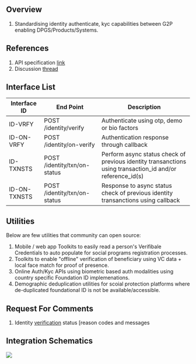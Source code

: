 ## Overview
1. Standardising identity authenticate, kyc capabilities between G2P enabling DPGS/Products/Systems.

## References
1. API specification [link](https://g2p-connect.github.io/specs/dist/g2p-identity.html)
2. Discussion [thread](https://github.com/G2P-Connect/.github/discussions)

## Interface List

| Interface ID | End Point | Description | 
| ------------ | --------- | ----------- |
| ID-VRFY | POST /identity/verify | Authenticate using otp, demo or bio factors | 
| ID-ON-VRFY | POST /identity/on-verify | Authentication response through callback | 
| ID-TXNSTS | POST /identity/txn/on-status | Perform async status check of previous identity transanctions using transaction_id and/or reference_id(s) | 
| ID-ON-TXNSTS | POST /identity/txn/on-status | Response to async status check of previous identity transanctions using callback | 

## Utilities 
Below are few utilities that community can open source:
1. Mobile / web app Toolkits to easily read a person's Verifibale Credentials to auto populate for social programs registration processes.
2. Toolkits to enable "offline" verification of beneficiary using VC data + local face match for proof of presence.
3. Online Auth/Kyc APIs using biometric based auth modalities using country specific Foundation ID implemenations.
4. Demographic deduplication utilities for scoial protection platforms where de-duplicated foundational ID is not be available/accessible.

## Request For Comments
1. Identity [verification](https://github.com/G2P-Connect/specs/blob/draft/docs/rfc/specs-draft/g2p_id_vrfy_status_codes.md) status [reason codes and messages

## Integration Schematics
![](./images/draw.io/interface-identity.drawio.png)


